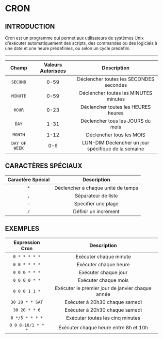 # CRON
## INTRODUCTION
Cron est un programme qui permet aux utilisateurs de systèmes Unix d'exécuter automatiquement des scripts, des commandes ou des logiciels à une date et une heure prédéfinies, ou selon un cycle prédéfini.
***

| Champ | Valeurs Autorisées | Description |
| :---: | :---: | :---: |
| `SECOND` | 0-59 | Déclencher toutes les SECONDES secondes |
| `MINUTE` | 0-59 | Déclencher toutes les MINUTES minutes |
| `HOUR` | 0-23 | Déclencher toutes les HEURES heures |
| `DAY` | 1-31 | Déclencher tous les JOURS du mois |
| `MONTH` | 1-12 | Déclencher tous les MOIS |
| `DAY OF WEEK` | 0-6 | LUN-DIM Déclencher un jour spécifique de la semaine |
## CARACTÈRES SPÉCIAUX
| Caractère Spécial | Description |
| :---: | :---: |
| `*` | Déclencher à chaque unité de temps |
| `,` | Séparateur de liste |
| `–` | Spécifier une plage |
| `/` | Définir un incrément |
## EXEMPLES
| Expression Cron | Description |
| :---: | :---: |
| `0 * * * * *` | Exécuter chaque minute |
| `0 0 * * * *` | Exécuter chaque heure |
| `0 0 0 * * *` | Exécuter chaque jour |
| `0 0 0 0 * *` | Exécuter chaque mois |
| `0 0 0 1 1 *` | Exécuter le premier jour de janvier chaque année |
| `30 20 * * SAT` | Exécuter à 20h30 chaque samedi |
| `30 20 * * 6` | Exécuter à 20h30 chaque samedi |
| `0 */5 * * * *` | Exécuter toutes les cinq minutes |
| `0 0 8-10/1 * * *` | Exécuter chaque heure entre 8h et 10h |
